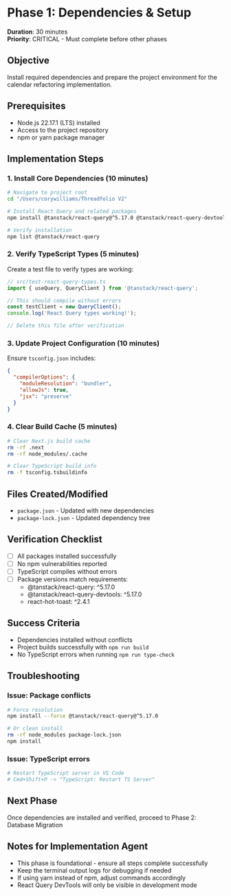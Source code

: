 # Phase 1: Dependencies & Setup

**Duration**: 30 minutes  
**Priority**: CRITICAL - Must complete before other phases

## Objective

Install required dependencies and prepare the project environment for the calendar refactoring implementation.

## Prerequisites

- Node.js 22.17.1 (LTS) installed
- Access to the project repository
- npm or yarn package manager

## Implementation Steps

### 1. Install Core Dependencies (10 minutes)

```bash
# Navigate to project root
cd "/Users/corywilliams/Threadfolio V2"

# Install React Query and related packages
npm install @tanstack/react-query@^5.17.0 @tanstack/react-query-devtools@^5.17.0 react-hot-toast@^2.4.1

# Verify installation
npm list @tanstack/react-query
```

### 2. Verify TypeScript Types (5 minutes)

Create a test file to verify types are working:

```typescript
// src/test-react-query-types.ts
import { useQuery, QueryClient } from '@tanstack/react-query';

// This should compile without errors
const testClient = new QueryClient();
console.log('React Query types working!');

// Delete this file after verification
```

### 3. Update Project Configuration (10 minutes)

Ensure `tsconfig.json` includes:

```json
{
  "compilerOptions": {
    "moduleResolution": "bundler",
    "allowJs": true,
    "jsx": "preserve"
  }
}
```

### 4. Clear Build Cache (5 minutes)

```bash
# Clear Next.js build cache
rm -rf .next
rm -rf node_modules/.cache

# Clear TypeScript build info
rm -f tsconfig.tsbuildinfo
```

## Files Created/Modified

- `package.json` - Updated with new dependencies
- `package-lock.json` - Updated dependency tree

## Verification Checklist

- [ ] All packages installed successfully
- [ ] No npm vulnerabilities reported
- [ ] TypeScript compiles without errors
- [ ] Package versions match requirements:
  - @tanstack/react-query: ^5.17.0
  - @tanstack/react-query-devtools: ^5.17.0
  - react-hot-toast: ^2.4.1

## Success Criteria

- Dependencies installed without conflicts
- Project builds successfully with `npm run build`
- No TypeScript errors when running `npm run type-check`

## Troubleshooting

### Issue: Package conflicts

```bash
# Force resolution
npm install --force @tanstack/react-query@^5.17.0

# Or clean install
rm -rf node_modules package-lock.json
npm install
```

### Issue: TypeScript errors

```bash
# Restart TypeScript server in VS Code
# Cmd+Shift+P -> "TypeScript: Restart TS Server"
```

## Next Phase

Once dependencies are installed and verified, proceed to Phase 2: Database Migration

## Notes for Implementation Agent

- This phase is foundational - ensure all steps complete successfully
- Keep the terminal output logs for debugging if needed
- If using yarn instead of npm, adjust commands accordingly
- React Query DevTools will only be visible in development mode
